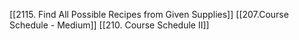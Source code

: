 [[2115. Find All Possible Recipes from Given Supplies]]
[[207.Course Schedule - Medium]]
[[210. Course Schedule II]]